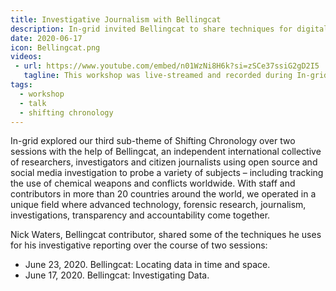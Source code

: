 ```yaml
---
title: Investigative Journalism with Bellingcat
description: In-grid invited Bellingcat to share techniques for digital investigative journalism.
date: 2020-06-17
icon: Bellingcat.png
videos:
 - url: https://www.youtube.com/embed/n01WzNi8H6k?si=zSCe37ssiG2gD2I5
   tagline: This workshop was live-streamed and recorded during In-grid's residency with Arebyte Gallery. 
tags:
  - workshop
  - talk
  - shifting chronology
---
```



In-grid explored our third sub-theme of Shifting Chronology over two sessions with the help of Bellingcat, an independent international collective of researchers, investigators and citizen journalists using open source and social media investigation to probe a variety of subjects – including tracking the use of chemical weapons and conflicts worldwide. With staff and contributors in more than 20 countries around the world, we operated in a unique field where advanced technology, forensic research, journalism, investigations, transparency and accountability come together.

Nick Waters, Bellingcat contributor, shared some of the techniques he uses for his investigative reporting over the course of two sessions:

- June 23, 2020. Bellingcat: Locating data in time and space. 
- June 17, 2020. Bellingcat: Investigating Data. 

